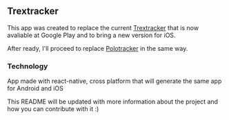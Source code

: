 ## Trextracker

This app was created to replace the current [Trextracker](https://play.google.com/store/apps/details?id=jonathan.veg.bittrextracker) that is now avaliable at Google Play and to bring a new version for iOS.

After ready, I'll proceed to replace [Polotracker](https://play.google.com/store/apps/details?id=jonathan.veg.poloniextracker) in the same way.

### Technology

App made with react-native, cross platform that will generate the same app for Android and iOS


This README will be updated with more information about the project and how you can contribute with it :)
